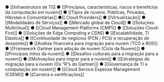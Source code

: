 ● [[Infraestrutura de TI]]
● [[Princípios, características, riscos e benefícios da computação em nuvem]]
● [[Tipos de nuvens: Públicas, Privadas, Híbridas e Comunitárias]]
●[[ Cloud Providers]]
● [[Virtualização]]
● [[Modalidades de Serviços]]
● [[Mercado global de Cloud]]
● [[Soluções Multicloud]]
● [[Cloud Management Platforms (CMP)]]
● [[Soluções Cloud-First]]
● [[Soluções de Edge Computing e CDN]]
● [[Escalabilidade, TI Elástica]]
● [[Continuidade de negócios (PCN / PCS) e recuperação de desastres]]
● [[Análise financeira para migração para nuvem (TCO e ROI)]]
● [[Framework Gartner para adoção de nuvem (Ciclo da Nuvem)]]
● [[Principais mitos da nuvem]]
● [[Desafios culturais para a migração para a nuvem]]
● [[Motivações para migrar para a nuvem]]
● [[Estratégias de migração para a nuvem (Os “R”s do Gartner)]]
● [[Governança de TI e computação em nuvem]]
● [[Cloud Service Expense Management (CSEM)]]
● [[Carreira e certificações]]